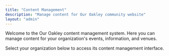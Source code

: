 ```yaml
---
title: "Content Management"
description: "Manage content for Our Oakley community website"
layout: "admin"
---
```


Welcome to the Our Oakley content management system. Here you can manage content for your organization's events, information, and venues.

Select your organization below to access its content management interface.
